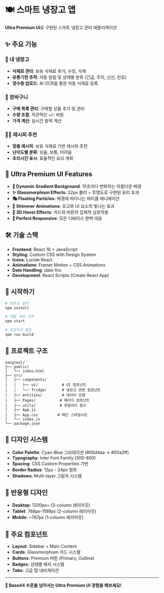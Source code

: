 # 🍽️ 스마트 냉장고 앱

**Ultra Premium UI**로 구현된 스마트 냉장고 관리 애플리케이션

## ✨ 주요 기능

### 🥬 내 냉장고
- **식재료 관리**: 보유 식재료 추가, 수정, 삭제
- **유통기한 추적**: 자동 알림 및 상태별 분류 (긴급, 주의, 신선, 만료)
- **영수증 업로드**: AI OCR을 통한 자동 식재료 등록

### 🛒 장바구니  
- **구매 목록 관리**: 구매할 상품 추가 및 관리
- **수량 조절**: 직관적인 +/- 버튼
- **가격 계산**: 실시간 총액 계산

### 👨‍🍳 레시피 추천
- **맞춤 레시피**: 보유 식재료 기반 레시피 추천
- **난이도별 분류**: 쉬움, 보통, 어려움
- **조리시간 표시**: 효율적인 요리 계획

## 🎨 Ultra Premium UI Features

- **🌈 Dynamic Gradient Background**: 10초마다 변화하는 아름다운 배경
- **✨ Glassmorphism Effects**: 32px 블러 + 투명도로 구현된 유리 효과  
- **🎭 Floating Particles**: 배경에 떠다니는 파티클 애니메이션
- **💫 Shimmer Animations**: 로고와 UI 요소의 빛나는 효과
- **🚀 3D Hover Effects**: 카드와 버튼의 입체적 상호작용
- **📱 Perfect Responsive**: 모든 디바이스 완벽 대응

## 🛠️ 기술 스택

- **Frontend**: React 18 + JavaScript
- **Styling**: Custom CSS with Design System
- **Icons**: Lucide React
- **Animations**: Framer Motion + CSS Animations
- **Date Handling**: date-fns
- **Development**: React Scripts (Create React App)

## 🚀 시작하기

```bash
# 의존성 설치
npm install

# 개발 서버 시작
npm start

# 프로덕션 빌드
npm run build
```

## 🎯 프로젝트 구조

```
nengteol/
├── public/
│   └── index.html
├── src/
│   ├── components/
│   │   ├── ui/           # UI 컴포넌트
│   │   └── fridge/       # 냉장고 관련 컴포넌트
│   ├── entities/         # 데이터 모델
│   ├── Pages/           # 페이지 컴포넌트
│   ├── utils/           # 유틸리티 함수
│   ├── App.js
│   ├── App.css         # 메인 스타일시트
│   └── index.js
└── package.json
```

## 🎨 디자인 시스템

- **Color Palette**: Cyan-Blue 그라데이션 (#00d4aa → #00a3ff)
- **Typography**: Inter Font Family (300-800)
- **Spacing**: CSS Custom Properties 기반
- **Border Radius**: 12px - 24px 범위
- **Shadows**: Multi-layer 그림자 시스템

## 📱 반응형 디자인

- **Desktop**: 1200px+ (3-column 레이아웃)
- **Tablet**: 768px-1199px (2-column 레이아웃) 
- **Mobile**: ~767px (1-column 레이아웃)

## 🔧 주요 컴포넌트

- **Layout**: Sidebar + Main Content
- **Cards**: Glassmorphism 카드 시스템
- **Buttons**: Premium 버튼 (Primary, Outline)
- **Badges**: 상태별 배지 시스템
- **Tabs**: 고급 탭 네비게이션

---

**🎉 Base44 수준을 넘어서는 Ultra Premium UI 경험을 해보세요!**